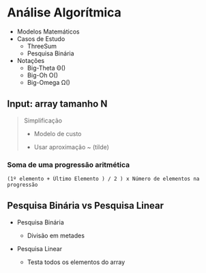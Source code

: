 # Análise Algorítmica

- Modelos Matemáticos
- Casos de Estudo
    - ThreeSum
    - Pesquisa Binária
- Notações
    - Big-Theta Θ()
    - Big-Oh O()
    - Big-Omega Ω()


## Input: array tamanho N

> Simplificação
>
> - Modelo de custo
>
> - Usar aproximação ~ (tilde)
>


### Soma de uma progressão aritmética

    (1º elemento + Último Elemento ) / 2 ) x Número de elementos na progressão 


## Pesquisa Binária vs Pesquisa Linear

- Pesquisa Binária
    - Divisão em metades

- Pesquisa Linear
    - Testa todos os elementos do array
